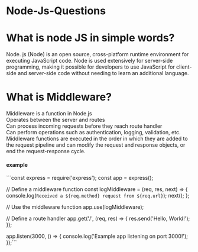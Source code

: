 # Node-Js-Questions
# What is node JS in simple words?
Node. js (Node) is an open source, cross-platform runtime environment for executing JavaScript code. Node is used extensively for server-side programming, making it possible for developers to use JavaScript for client-side and server-side code without needing to learn an additional language.

# What is Middleware?
Middleware is a function in Node.js <br/>
Operates between the server and routes<br/>
Can process incoming requests before they reach route handler<br/>
Can perform operations such as authentication, logging, validation, etc.<br/>
Middleware functions are executed in the order in which they are added to the request pipeline and can modify the request and response objects, or end the request-response cycle.

<h4>example </h4>
```const express = require('express');
const app = express();

// Define a middleware function
const logMiddleware = (req, res, next) => {
  console.log(`Received a ${req.method} request from ${req.url}`);
  next();
};

// Use the middleware function
app.use(logMiddleware);

// Define a route handler
app.get('/', (req, res) => {
  res.send('Hello, World!');
});

app.listen(3000, () => {
  console.log('Example app listening on port 3000!');
});```
